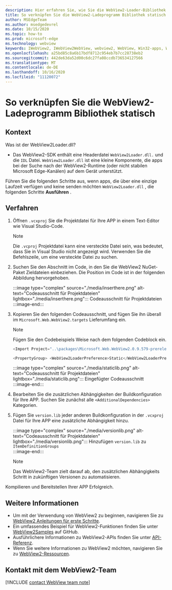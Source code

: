 ```yaml
---
description: Hier erfahren Sie, wie Sie die WebView2-Loader-Bibliothek statisch verknüpfen.
title: So verknüpfen Sie die WebView2-Ladeprogramm Bibliothek statisch
author: MSEdgeTeam
ms.author: msedgedevrel
ms.date: 10/15/2020
ms.topic: how-to
ms.prod: microsoft-edge
ms.technology: webview
keywords: IWebView2, IWebView2WebView, webview2, WebView, Win32-apps, Win32, Edge, ICoreWebView2, ICoreWebView2Host, Browser-Steuerelement, Edge-HTML
ms.openlocfilehash: a25bd85c8a6b17bdf8712c954eb7b7cc28738eb2
ms.sourcegitcommit: 442de63da52d00c6dc27fa08ccdb736534127566
ms.translationtype: MT
ms.contentlocale: de-DE
ms.lasthandoff: 10/16/2020
ms.locfileid: "11120072"
---
```

# So verknüpfen Sie die WebView2-Ladeprogramm Bibliothek statisch  

## Kontext  

Was ist der WebView2Loader.dll?  

*   Das WebView2-SDK enthält eine Headerdatei `WebView2Loader.dll.` und die `IDL` Datei. `WebView2Loader.dll` ist eine kleine Komponente, die apps bei der Suche nach der WebView2-Runtime (oder nicht stabilen Microsoft Edge-Kanälen) auf dem Gerät unterstützt.  

Führen Sie die folgenden Schritte aus, wenn apps, die über eine einzige Laufzeit verfügen und keine senden möchten `WebView2Loader.dll` , die folgenden Schritte **Ausführen** .  

## Verfahren  

1.  Öffnen `.vcxproj` Sie die Projektdatei für Ihre APP in einem Text-Editor wie Visual Studio-Code.  
    
    > [!NOTE]
    > Die `.vcproj` Projektdatei kann eine versteckte Datei sein, was bedeutet, dass Sie in Visual Studio nicht angezeigt wird.  Verwenden Sie die Befehlszeile, um eine versteckte Datei zu suchen.  
    
1.  Suchen Sie den Abschnitt im Code, in den Sie die WebView2 NuGet-Paket Zieldateien einbeziehen.  Die Position im Code ist in der folgenden Abbildung hervorgehoben.  
    
    :::image type="complex" source="./media/inserthere.png" alt-text="Codeausschnitt für Projektdateien" lightbox="./media/inserthere.png"::: 
       Codeausschnitt für Projektdateien  
    :::image-end:::  
    
1.  Kopieren Sie den folgenden Codeausschnitt, und fügen Sie ihn überall im `Microsoft.Web.WebView2.targets` Lieferumfang ein.  

    > [!NOTE]
    > Fügen Sie den Codebeispiels Weise nach dem folgenden Codeblock ein.  
    > 
    > ```csharp
    > <Import Project="..\packages\Microsoft.Web.WebView2.0.9.579-prerelease\build\native\Microsoft.Web.WebView2.targets" Condition="Exists('..\packages\Microsoft.Web.WebView2.0.9.579-prerelease\build\native\Microsoft.Web.WebView2.targets')" />
    > ```  
    
    ```csharp
    <PropertyGroup> <WebView2LoaderPreference>Static</WebView2LoaderPreference> </PropertyGroup>
    ```
    
    :::image type="complex" source="./media/staticlib.png" alt-text="Codeausschnitt für Projektdateien" lightbox="./media/staticlib.png"::: 
       Eingefügter Codeausschnitt  
    :::image-end:::  
    
1.  Bearbeiten Sie die zusätzlichen Abhängigkeiten der Buildkonfiguration für Ihre APP.  Suchen Sie zunächst alle `<AdditionalDependencies>` Kategorien.  
1.  Fügen Sie `version.lib` jeder anderen Buildkonfiguration in der `.vcxproj` Datei für Ihre APP eine zusätzliche Abhängigkeit hinzu.  
    
    :::image type="complex" source="./media/versionlib.png" alt-text="Codeausschnitt für Projektdateien" lightbox="./media/versionlib.png"::: 
       Hinzufügen `version.lib` zu `ItemDefinitionGroups`  
    :::image-end:::  
    
    > [!NOTE]
    > Das WebView2-Team zielt darauf ab, den zusätzlichen Abhängigkeits Schritt in zukünftigen Versionen zu automatisieren.  
    
Kompilieren und Bereitstellen Ihrer APP  Erfolgreich.  

## Weitere Informationen  

*   Um mit der Verwendung von WebView2 zu beginnen, navigieren Sie zu [WebView2 Anleitungen für erste Schritte][Webview2MainGettingStarted].  
*   Ein umfassendes Beispiel für WebView2-Funktionen finden Sie unter [WebView2Samples][GithubMicrosoftedgeWebview2samples] auf GitHub.
*   Ausführlichere Informationen zu WebView2-APIs finden Sie unter [API-Referenz][Webview2ApiReference].
*   Wenn Sie weitere Informationen zu WebView2 möchten, navigieren Sie zu [WebView2-Ressourcen][Webview2MainNextSteps].

## Kontakt mit dem WebView2-Team  

[!INCLUDE [contact WebView team note](../includes/contact-webview-team-note.md)]  

<!-- links -->  

[DevtoolsGuideChromiumMain]: ../../devtools-guide-chromium.md "Microsoft Edge (Chrom)-Entwickler Tools | Microsoft docs"  

[Webview2ApiReference]: ../webview2-api-reference.md "Microsoft Edge WebView2-API-Referenz | Microsoft docs"  
[Webview2MainNextSteps]: ../index.md#next-steps "Nächste Schritte – Einführung in Microsoft Edge WebView2 (Preview) | Microsoft docs"  
[Webview2MainGettingStarted]: ../index.md#getting-started "Erste Schritte – Einführung in Microsoft Edge WebView2 (Preview) | Microsoft docs"  

[GithubMicrosoftedgeWebviewfeedbackMain]: https://github.com/MicrosoftEdge/WebViewFeedback "WebView-Feedback-MicrosoftEdge/WebViewFeedback | GitHub"  
[GithubMicrosoftedgeWebview2samples]: https://github.com/MicrosoftEdge/WebView2Samples "WebView2-Beispiele-MicrosoftEdge/WebView2Samples | GitHub"  

[GithubMicrosoftVscodeJSDebugWhatsNew]: https://github.com/microsoft/vscode-js-debug#whats-new "Was ist neu? -JavaScript-Debugger für Visual Studio-Code – Microsoft/vscode-js – Debuggen | GitHub"  

[GithubMicrosoftVscodeEdgeDebug2ReadmeChromiumWebviewApplications]: https://github.com/microsoft/vscode-edge-debug2/blob/master/README.md#microsoft-edge-chromium-webview-applications "Microsoft Edge (Chrom) WebView-Anwendungen – Visual Studio-Code – Debugger für Microsoft Edge – Microsoft/vscode-Edge-debug2 | GitHub"  
